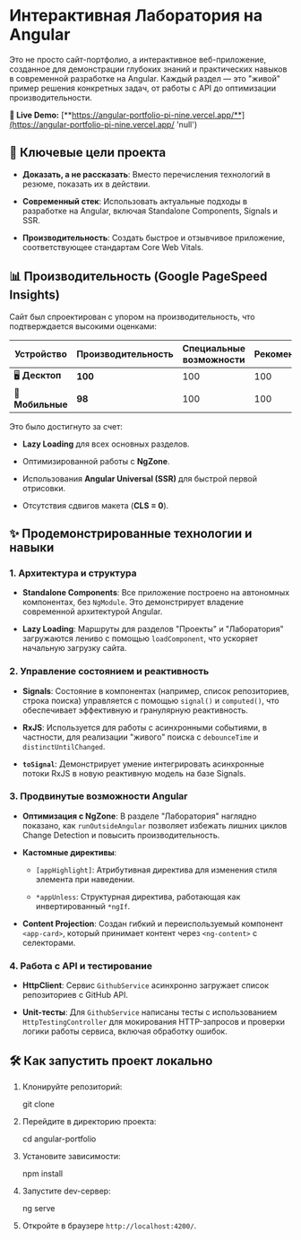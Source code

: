 # Интерактивная Лаборатория на Angular

Это не просто сайт-портфолио, а интерактивное веб-приложение, созданное для демонстрации глубоких знаний и практических навыков в современной разработке на Angular. Каждый раздел — это "живой" пример решения конкретных задач, от работы с API до оптимизации производительности.

**🚀 Live Demo:** [**https://angular-portfolio-pi-nine.vercel.app/**](https://angular-portfolio-pi-nine.vercel.app/ 'null')

## 🎯 Ключевые цели проекта

- **Доказать, а не рассказать**: Вместо перечисления технологий в резюме, показать их в действии.

- **Современный стек**: Использовать актуальные подходы в разработке на Angular, включая Standalone Components, Signals и SSR.

- **Производительность**: Создать быстрое и отзывчивое приложение, соответствующее стандартам Core Web Vitals.

## 📊 Производительность (Google PageSpeed Insights)

Сайт был спроектирован с упором на производительность, что подтверждается высокими оценками:

| Устройство       | Производительность | Специальные возможности | Рекомендации | SEO |
| ---------------- | ------------------ | ----------------------- | ------------ | --- |
| 🖥️ **Десктоп**   | **100**            | 100                     | 100          | 100  |
| 📱 **Мобильные** | **98**             | 100                     | 100          | 100  |

Это было достигнуто за счет:

- **Lazy Loading** для всех основных разделов.

- Оптимизированной работы с **NgZone**.

- Использования **Angular Universal (SSR)** для быстрой первой отрисовки.

- Отсутствия сдвигов макета (**CLS = 0**).

## ✨ Продемонстрированные технологии и навыки

### 1. Архитектура и структура

- **Standalone Components**: Все приложение построено на автономных компонентах, без `NgModule`. Это демонстрирует владение современной архитектурой Angular.

- **Lazy Loading**: Маршруты для разделов "Проекты" и "Лаборатория" загружаются лениво с помощью `loadComponent`, что ускоряет начальную загрузку сайта.

### 2. Управление состоянием и реактивность

- **Signals**: Состояние в компонентах (например, список репозиториев, строка поиска) управляется с помощью `signal()` и `computed()`, что обеспечивает эффективную и гранулярную реактивность.

- **RxJS**: Используется для работы с асинхронными событиями, в частности, для реализации "живого" поиска с `debounceTime` и `distinctUntilChanged`.

- **`toSignal`**: Демонстрирует умение интегрировать асинхронные потоки RxJS в новую реактивную модель на базе Signals.

### 3. Продвинутые возможности Angular

- **Оптимизация с NgZone**: В разделе "Лаборатория" наглядно показано, как `runOutsideAngular` позволяет избежать лишних циклов Change Detection и повысить производительность.

- **Кастомные директивы**:

  - `[appHighlight]`: Атрибутивная директива для изменения стиля элемента при наведении.

  - `*appUnless`: Структурная директива, работающая как инвертированный `*ngIf`.

- **Content Projection**: Создан гибкий и переиспользуемый компонент `<app-card>`, который принимает контент через `<ng-content>` с селекторами.

### 4. Работа с API и тестирование

- **HttpClient**: Сервис `GithubService` асинхронно загружает список репозиториев с GitHub API.

- **Unit-тесты**: Для `GithubService` написаны тесты с использованием `HttpTestingController` для мокирования HTTP-запросов и проверки логики работы сервиса, включая обработку ошибок.

## 🛠️ Как запустить проект локально

1. Клонируйте репозиторий:

   git clone <your-repo-link>

2. Перейдите в директорию проекта:

   cd angular-portfolio

3. Установите зависимости:

   npm install

4. Запустите dev-сервер:

   ng serve

5. Откройте в браузере `http://localhost:4200/`.
